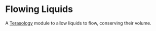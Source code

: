 # Flowing Liquids

A [Terasology](https://github.com/MovingBlocks/Terasology) module to allow liquids to flow, conserving their volume.
